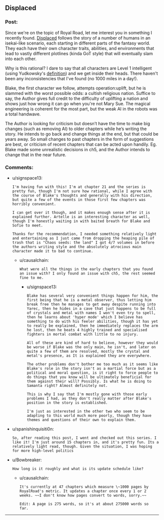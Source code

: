 ## Displaced

### Post:

Since we're on the topic of Royal Road, let me interest you in something I recently found. [Displaced](https://www.royalroad.com/fiction/15538/displaced) follows the story of a number of humans in an isekai-like scenario, each starting in different parts of the fantasy world. They each have their own character traits, abilities, and environments that lead to vastly different plotlines (kinda GoT style) that will eventually slam into each other.

Why is this rational? I dare to say that all characters are Level 1 intelligent (using Yudkowsky's [definition](http://yudkowsky.tumblr.com/writing)) and we get inside their heads. There haven't been any inconsistencies that I've found (no 1000 miles in a day!).

Blake, the first character we follow, attempts operation:uplift, but he is slammed with the worst possible odds: a cultish religious nation. Suffice to say, the Author gives full credit to the difficulty of uplifting a nation and shows just how wrong it can go when you're not Mary Sue. The magical engineering is coherent for the most part, but the weak AI in the robots was a total handwave.

The Author is looking for criticism but doesn’t have the time to make big changes (such as removing AI) to older chapters while he’s writing the story. He intends to go back and change things at the end, but that could be years away. So small changes to past chapters in the form of suggestions are best, or criticism of recent chapters that can be acted upon handily. Eg. Blake made some unrealistic decisions in ch5, and the Author intends to change that in the near future.

### Comments:

- u/signspace13:
  ```
  I'm having fun with this! I'm at chapter 21 and the series is pretty fun, though I'm not sure how rational, while I agree with the course of Blake's thoughts and generally with his direction, but quite a few of the events in those first few chapters was horribly convenient.

  I can get over it though, and it makes enough sense after it is explained further. Artelle is an interesting character as well, though I'm honestly waiting in with baited breath for Blake and Sofie to meet.

  Thanks for the recommendation, I needed something relatively light and entertaining as I just came from dropping the heaping pile of trash that is "Chaos seeds: the land" I got 4/7 volumes in before the authors writing style and the absolutely atrocious main character made it to bad to continue.
  ```

  - u/causalchain:
    ```
    What were all the things in the early chapters that you found an issue with? I only found an issue with ch5, the rest seemed fine to me.
    ```

    - u/signspace13:
      ```
      Blake has several very convenient things happen for him, the first being that he is a metal observer, thus letting him break free then he manages to get away despite running into Yarec, then he hides in a cave that just happens to be full of crystals and metal with names I won't even try to spell, then he learns about 'hyper mode' which I believe has something to do with his feeler abilities, though it has yet to really be explained, then he immediately replaces the arm he lost, then he beats 4 highly trained and specialised fighters in mortal combat with little to no injury.

      All of these are kind of hard to believe, however they would be worse if Blake was the only main, he isn't, and later on quite a few of them are resolved, mostly the crystal and metal's presence, as It is explained they are everywhere.

      The other problems don't bother me too much as it seems like Blake's role in the story isn't as a martial force but as a political and moral question, is it right to force people to do things that you know will be ultimately beneficial for them against their will? Possibly. Is what he is doing to Samanta right? Almost definitely not. 

      This is why I say that I'm mostly gone with those early problems I had, as they don't really matter after Blake's position in the story is established.

      I'm just as interested in the other two who seem to be adapting to this world much more poorly, though they have themes and questions of their own to explain them.
      ```

- u/spanishinquisiti0n:
  ```
  So, after reading this post, I went and checked out this series. I like it! I'm just around 15 chapters in, and it's pretty fun. Its a relatively light read, though. Given the situation, I was hoping for more high-level politics
  ```

- u/Bowbreaker:
  ```
  How long is it roughly and what is its update schedule like?
  ```

  - u/causalchain:
    ```
    It's currently at 47 chapters which measure \~1000 pages by RoyalRoad's metric. It updates a chapter once every 1 or 2 weeks. ~~I don't know how pages convert to words, sorry.~~

    Edit: A page is 275 words, so it's at about 275000 words so far.
    ```

---


